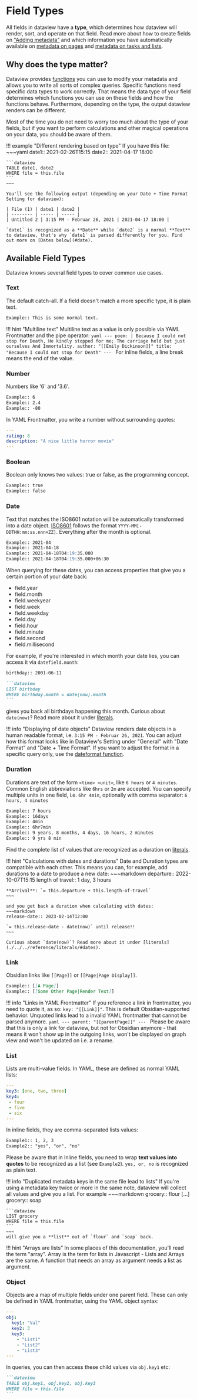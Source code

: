 # Field Types

All fields in dataview have a **type**, which determines how dataview will render, sort, and operate on that field.
Read more about how to create fields on ["Adding metadata"](add-metadata.md) and which information you have automatically available on [metadata on pages](./metadata-pages.md) and [metadata on tasks and lists](./metadata-tasks.md).

## Why does the type matter?

Dataview provides [functions](../reference/functions.md) you can use to modify your metadata and allows you to write all sorts of complex queries. Specific functions need specific data types to work correctly. That means the data type of your field determines which functions you can use on these fields and how the functions behave. Furthermore, depending on the type, the output dataview renders can be different.

Most of the time you do not need to worry too much about the type of your fields, but if you want to perform calculations and other magical operations on your data, you should be aware of them.

!!! example "Different rendering based on type"
    If you have this file:
    ~~~yaml
    date1:: 2021-02-26T15:15
    date2:: 2021-04-17 18:00

    ```dataview
    TABLE date1, date2
    WHERE file = this.file
    ```
    ~~~

    You'll see the following output (depending on your Date + Time Format Setting for dataview): 

    | File (1) | date1 | date2 |
    | -------- | ----- | ----- |
    | Untitled 2 | 3:15 PM - Februar 26, 2021 | 2021-04-17 18:00 |

    `date1` is recognized as a **Date** while `date2` is a normal **Text** to dataview, that's why `date1` is parsed differently for you. Find out more on [Dates below](#date). 

## Available Field Types

Dataview knows several field types to cover common use cases.

### Text

The default catch-all. If a field doesn't match a more specific type, it is plain text.

```markdown
Example:: This is some normal text.
```

!!! hint "Multiline text"
    Multiline text as a value is only possible via YAML Frontmatter and the pipe operator:
    ```yaml
    ---
    poem: |
      Because I could not stop for Death,
      He kindly stopped for me;
      The carriage held but just ourselves
      And Immortality.
    author: "[[Emily Dickinson]]"
    title: "Because I could not stop for Death"
    ---
    ```
    For inline fields, a line break means the end of the value. 

### Number

Numbers like '6' and '3.6'.
```markdown
Example:: 6
Example:: 2.4
Example:: -80
```

In YAML Frontmatter, you write a number without surrounding quotes: 

```yaml
---
rating: 8
description: "A nice little horror movie"
---
```

### Boolean

Boolean only knows two values: true or false, as the programming concept.

```markdown
Example:: true
Example:: false
```

### Date

Text that matches the ISO8601 notation will be automatically transformed into a date object. [ISO8601](https://en.wikipedia.org/wiki/ISO_8601) follows the format `YYYY-MM[-DDTHH:mm:ss.nnn+ZZ]`. Everything after the month is optional.
    
```markdown
Example:: 2021-04 
Example:: 2021-04-18
Example:: 2021-04-18T04:19:35.000
Example:: 2021-04-18T04:19:35.000+06:30
```

When querying for these dates, you can access properties that give you a certain portion of your date back:

- field.year
- field.month
- field.weekyear
- field.week
- field.weekday
- field.day
- field.hour
- field.minute
- field.second
- field.millisecond

For example, if you're interested in which month your date lies, you can access it via `datefield.month`:

~~~markdown
birthday:: 2001-06-11

```dataview
LIST birthday
WHERE birthday.month = date(now).month
```
~~~

gives you back all birthdays happening this month. Curious about `date(now)`? Read more about it under [literals](./../../reference/literals/#dates).

!!! info "Displaying of date objects"
    Dataview renders date objects in a human readable format, i.e. `3:15 PM - Februar 26, 2021`. You can adjust how this format looks like in Dataview's Setting under "General" with "Date Format" and "Date + Time Format". If you want to adjust the format in a specific query only, use the [dateformat function](../../reference/functions/#dateformatdatedatetime-string).

### Duration

Durations are text of the form `<time> <unit>`, like `6 hours` or `4 minutes`. Common English abbreviations like
  `6hrs` or `2m` are accepted. You can specify multiple units in one field, i.e. `6hr 4min`, optionally with comma separator: `6 hours, 4 minutes`

```markdown
Example:: 7 hours
Example:: 16days
Example:: 4min
Example:: 6hr7min
Example:: 9 years, 8 months, 4 days, 16 hours, 2 minutes
Example:: 9 yrs 8 min
```

Find the complete list of values that are recognized as a duration on [literals](./../../reference/literals/#durations). 

!!! hint "Calculations with dates and durations"
    Date and Duration types are compatible with each other. This means you can, for example, add durations to a date to produce a new date:
    ~~~markdown
    departure:: 2022-10-07T15:15
    length of travel:: 1 day, 3 hours

    **Arrival**: `= this.departure + this.length-of-travel`
    ~~~

    and you get back a duration when calculating with dates:
    ~~~markdown
    release-date:: 2023-02-14T12:00
      
    `= this.release-date - date(now)` until release!!
    ~~~

    Curious about `date(now)`? Read more about it under [literals](./../../reference/literals/#dates).

### Link

Obsidian links like `[[Page]]` or `[[Page|Page Display]]`.

```markdown
Example:: [[A Page]]
Example:: [[Some Other Page|Render Text]]
```

!!! info "Links in YAML Frontmatter"
    If you reference a link in frontmatter, you need to quote it, as so: `key: "[[Link]]"`. This is default Obsidian-supported behavior. Unquoted links lead to a invalid YAML frontmatter that cannot be parsed anymore. 
    ```yaml
    ---
    parent: "[[parentPage]]"
    ---
    ```
    Please be aware that this is only a link for dataview, but not for Obsidian anymore - that means it won't show up in the outgoing links, won't be displayed on graph view and won't be updated on i.e. a rename.

### List

Lists are multi-value fields. In YAML, these are defined as normal YAML lists: 
```yaml
---
key3: [one, two, three]
key4:
 - four
 - five
 - six
---
```

In inline fields, they are comma-separated lists values:

```markdown
Example1:: 1, 2, 3
Example2:: "yes", "or", "no"
```

Please be aware that in Inline fields, you need to wrap **text values into quotes** to be recognized as a list (see `Example2`). `yes, or, no` is recognized as plain text.

!!! info "Duplicated metadata keys in the same file lead to lists"
    If you're using a metadata key twice or more in the same note, dataview will collect all values and give you a list. For example
    ~~~markdown
    grocery:: flour
    [...]
    grocery:: soap

    ```dataview
    LIST grocery
    WHERE file = this.file
    ```
    ~~~
    will give you a **list** out of `flour` and `soap` back.

!!! hint "Arrays are lists"
    In some places of this documentation, you'll read the term "array". Array is the term for lists in Javascript - Lists and Arrays are the same. A function that needs an array as argument needs a list as argument.

### Object

Objects are a map of multiple fields under one parent field. These can only be defined in YAML frontmatter, using the YAML object syntax:
```yaml
---
obj:
  key1: "Val"
  key2: 3
  key3: 
    - "List1"
    - "List2"
    - "List3"
---
```

  In queries, you can then access these child values via `obj.key1` etc:

~~~markdown
```dataview
TABLE obj.key1, obj.key2, obj.key3
WHERE file = this.file
```
~~~
